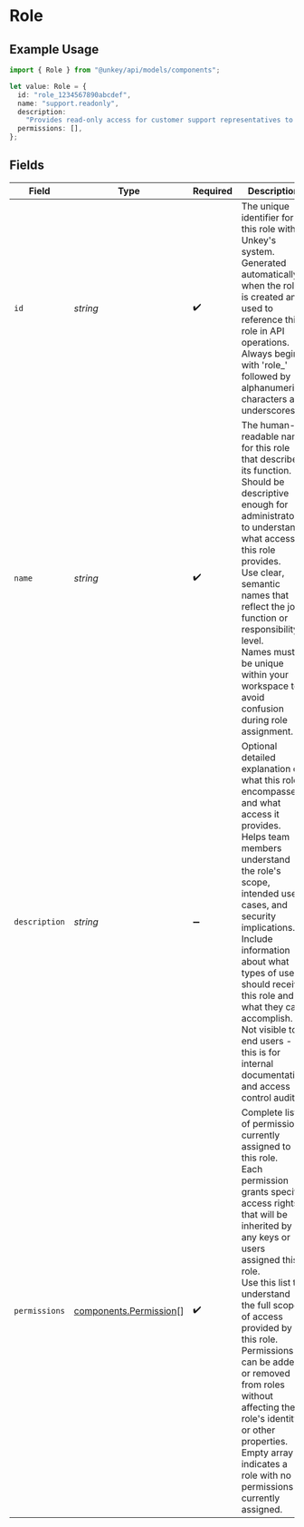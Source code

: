 # Role

## Example Usage

```typescript
import { Role } from "@unkey/api/models/components";

let value: Role = {
  id: "role_1234567890abcdef",
  name: "support.readonly",
  description:
    "Provides read-only access for customer support representatives to view user accounts and support tickets",
  permissions: [],
};
```

## Fields

| Field                                                                                                                                                                                                                                                                                                                                                                                                                                   | Type                                                                                                                                                                                                                                                                                                                                                                                                                                    | Required                                                                                                                                                                                                                                                                                                                                                                                                                                | Description                                                                                                                                                                                                                                                                                                                                                                                                                             | Example                                                                                                                                                                                                                                                                                                                                                                                                                                 |
| --------------------------------------------------------------------------------------------------------------------------------------------------------------------------------------------------------------------------------------------------------------------------------------------------------------------------------------------------------------------------------------------------------------------------------------- | --------------------------------------------------------------------------------------------------------------------------------------------------------------------------------------------------------------------------------------------------------------------------------------------------------------------------------------------------------------------------------------------------------------------------------------- | --------------------------------------------------------------------------------------------------------------------------------------------------------------------------------------------------------------------------------------------------------------------------------------------------------------------------------------------------------------------------------------------------------------------------------------- | --------------------------------------------------------------------------------------------------------------------------------------------------------------------------------------------------------------------------------------------------------------------------------------------------------------------------------------------------------------------------------------------------------------------------------------- | --------------------------------------------------------------------------------------------------------------------------------------------------------------------------------------------------------------------------------------------------------------------------------------------------------------------------------------------------------------------------------------------------------------------------------------- |
| `id`                                                                                                                                                                                                                                                                                                                                                                                                                                    | *string*                                                                                                                                                                                                                                                                                                                                                                                                                                | :heavy_check_mark:                                                                                                                                                                                                                                                                                                                                                                                                                      | The unique identifier for this role within Unkey's system.<br/>Generated automatically when the role is created and used to reference this role in API operations.<br/>Always begins with 'role_' followed by alphanumeric characters and underscores.<br/>                                                                                                                                                                             | role_1234567890abcdef                                                                                                                                                                                                                                                                                                                                                                                                                   |
| `name`                                                                                                                                                                                                                                                                                                                                                                                                                                  | *string*                                                                                                                                                                                                                                                                                                                                                                                                                                | :heavy_check_mark:                                                                                                                                                                                                                                                                                                                                                                                                                      | The human-readable name for this role that describes its function.<br/>Should be descriptive enough for administrators to understand what access this role provides.<br/>Use clear, semantic names that reflect the job function or responsibility level.<br/>Names must be unique within your workspace to avoid confusion during role assignment.<br/>                                                                                | support.readonly                                                                                                                                                                                                                                                                                                                                                                                                                        |
| `description`                                                                                                                                                                                                                                                                                                                                                                                                                           | *string*                                                                                                                                                                                                                                                                                                                                                                                                                                | :heavy_minus_sign:                                                                                                                                                                                                                                                                                                                                                                                                                      | Optional detailed explanation of what this role encompasses and what access it provides.<br/>Helps team members understand the role's scope, intended use cases, and security implications.<br/>Include information about what types of users should receive this role and what they can accomplish.<br/>Not visible to end users - this is for internal documentation and access control audits.<br/>                                  | Provides read-only access for customer support representatives to view user accounts and support tickets                                                                                                                                                                                                                                                                                                                                |
| `permissions`                                                                                                                                                                                                                                                                                                                                                                                                                           | [components.Permission](../../models/components/permission.md)[]                                                                                                                                                                                                                                                                                                                                                                        | :heavy_check_mark:                                                                                                                                                                                                                                                                                                                                                                                                                      | Complete list of permissions currently assigned to this role.<br/>Each permission grants specific access rights that will be inherited by any keys or users assigned this role.<br/>Use this list to understand the full scope of access provided by this role.<br/>Permissions can be added or removed from roles without affecting the role's identity or other properties.<br/>Empty array indicates a role with no permissions currently assigned.<br/> |                                                                                                                                                                                                                                                                                                                                                                                                                                         |